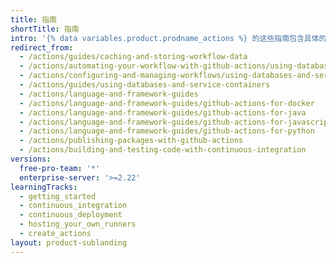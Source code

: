 ```yaml
---
title: 指南
shortTitle: 指南
intro: '{% data variables.product.prodname_actions %} 的这些指南包含具体的使用案例和示例来帮助您配置工作流程。'
redirect_from:
  - /actions/guides/caching-and-storing-workflow-data
  - /actions/automating-your-workflow-with-github-actions/using-databases-and-services
  - /actions/configuring-and-managing-workflows/using-databases-and-service-containers
  - /actions/guides/using-databases-and-service-containers
  - /actions/language-and-framework-guides
  - /actions/language-and-framework-guides/github-actions-for-docker
  - /actions/language-and-framework-guides/github-actions-for-java
  - /actions/language-and-framework-guides/github-actions-for-javascript-and-typescript
  - /actions/language-and-framework-guides/github-actions-for-python
  - /actions/publishing-packages-with-github-actions
  - /actions/building-and-testing-code-with-continuous-integration
versions:
  free-pro-team: '*'
  enterprise-server: '>=2.22'
learningTracks:
  - getting_started
  - continuous_integration
  - continuous_deployment
  - hosting_your_own_runners
  - create_actions
layout: product-sublanding
---
```


<!-- {% link_in_list /about-continuous-integration %} -->
<!-- {% link_in_list /setting-up-continuous-integration-using-workflow-templates %} -->
<!-- {% link_in_list /building-and-testing-nodejs %} -->
<!-- {% link_in_list /building-and-testing-net %} -->
<!-- {% link_in_list /building-and-testing-powershell %} -->
<!-- {% link_in_list /building-and-testing-python %} -->
<!-- {% link_in_list /building-and-testing-ruby %} -->
<!-- {% link_in_list /building-and-testing-java-with-maven %} -->
<!-- {% link_in_list /building-and-testing-java-with-gradle %} -->
<!-- {% link_in_list /building-and-testing-java-with-ant %} -->
<!-- {% link_in_list /about-packaging-with-github-actions %} -->
<!-- {% link_in_list /publishing-nodejs-packages %} -->
<!-- {% link_in_list /publishing-java-packages-with-maven %} -->
<!-- {% link_in_list /publishing-java-packages-with-gradle %} -->
<!-- {% link_in_list /publishing-docker-images %} -->
<!-- {% link_in_list /storing-workflow-data-as-artifacts %} -->
<!-- {% link_in_list /caching-dependencies-to-speed-up-workflows %} -->
<!-- {% link_in_list /about-service-containers %} -->
<!-- {% link_in_list /creating-redis-service-containers %} -->
<!-- {% link_in_list /creating-postgresql-service-containers %} -->
<!-- {% link_in_list /deploying-to-amazon-elastic-container-service %} -->
<!-- {% link_in_list /deploying-to-azure-app-service %} -->
<!-- {% link_in_list /deploying-to-google-kubernetes-engine %} -->
